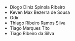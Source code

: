 - Diogo Diniz Spínola Ribeiro
- Keven Max Bezerra de Sousa
- Odir
- Thiago Ribeiro Ramos Silva
- Tiago Marques Tito
- Tiago Ribeiro da Silva
